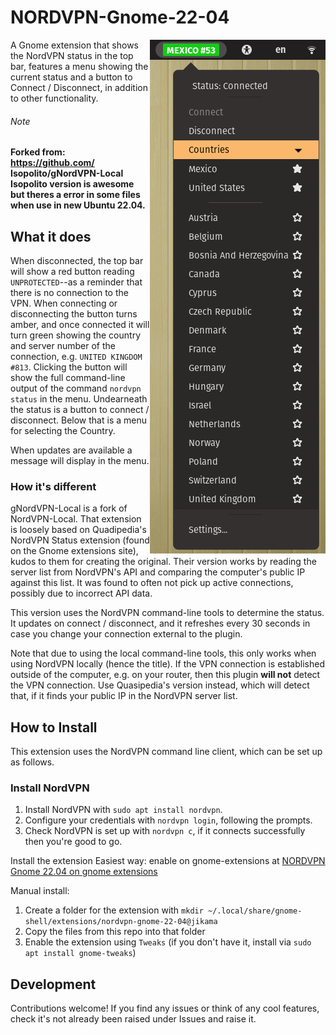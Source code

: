# NORDVPN-Gnome-22-04
<img align="right" src="img/screenshot.png">
A Gnome extension that shows the NordVPN status in the top bar, features a menu showing the current status and a button to Connect / Disconnect, in addition to other functionality.

###### Note
**Forked from: https://github.com/ Isopolito/gNordVPN-Local
Isopolito version is awesome but theres a error in some files when use in new Ubuntu 22.04.**

## What it does
When disconnected, the top bar will show a red button reading `UNPROTECTED`--as a reminder that there is no connection to the VPN. When connecting or disconnecting the button turns amber, and once connected it will turn green showing the country and server number of the connection, e.g. `UNITED KINGDOM #813`. Clicking the button will show the full command-line output of the command `nordvpn status` in the menu. Undearneath the status is a button to connect / disconnect. Below that is a menu for selecting the Country. 

When updates are available a message will display in the menu.

### How it's different 
gNordVPN-Local is a fork of NordVPN-Local. That extension is loosely based on Quadipedia's NordVPN Status extension (found on the Gnome extensions site), kudos to them for creating the original. Their version works by reading the server list from NordVPN's API and comparing the computer's public IP against this list. It was found to often not pick up active connections, possibly due to incorrect API data.

This version uses the NordVPN command-line tools to determine the status. It updates on connect / disconnect, and it refreshes every 30 seconds in case you change your connection external to the plugin.

Note that due to using the local command-line tools, this only works when using NordVPN locally (hence the title). If the VPN connection is established outside of the computer, e.g. on your router, then this plugin __will not__ detect the VPN connection. Use Quasipedia's version instead, which will detect that, if it finds your public IP in the NordVPN server list.

## How to Install
This extension uses the NordVPN command line client, which can be set up as follows.

### Install NordVPN
1. Install NordVPN with `sudo apt install nordvpn`.
2. Configure your credentials with `nordvpn login`, following the prompts.
3. Check NordVPN is set up with `nordvpn c`, if it connects successfully then you're good to go.

Install the extension
Easiest way: enable on gnome-extensions at [NORDVPN Gnome 22.04 on gnome extensions]()

Manual install:  
1. Create a folder for the extension with `mkdir ~/.local/share/gnome-shell/extensions/nordvpn-gnome-22-04@jikama`
2. Copy the files from this repo into that folder
3. Enable the extension using `Tweaks` (if you don't have it, install via `sudo apt install gnome-tweaks`)

## Development

Contributions welcome! If you find any issues or think of any cool features, check it's not already been raised under Issues and raise it.
